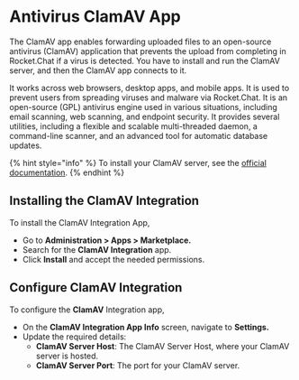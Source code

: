 # Antivirus ClamAV App

The ClamAV app enables forwarding uploaded files to an open-source antivirus (ClamAV) application that prevents the upload from completing in Rocket.Chat if a virus is detected. You have to install and run the ClamAV server, and then the ClamAV app connects to it.

It works across web browsers, desktop apps, and mobile apps. It is used to prevent users from spreading viruses and malware via Rocket.Chat. It is an open-source (GPL) antivirus engine used in various situations, including email scanning, web scanning, and endpoint security. It provides several utilities, including a flexible and scalable multi-threaded daemon, a command-line scanner, and an advanced tool for automatic database updates.

{% hint style="info" %}
To install your ClamAV server, see the [official documentation](https://docs.clamav.net/).
{% endhint %}

## Installing the ClamAV Integration

To install the ClamAV Integration App,

* Go to **Administration > Apps > Marketplace.**
* Search for the **ClamAV Integration** app.
* Click **Install** and accept the needed permissions.

## Configure ClamAV Integration

To configure the **ClamAV** Integration app,

* On the **ClamAV Integration App Info** screen, navigate to **Settings.**
* Update the required details:
  * **ClamAV Server Host**: The ClamAV Server Host, where your ClamAV server is hosted.
  * **ClamAV Server Port**: The port for your ClamAV server.
